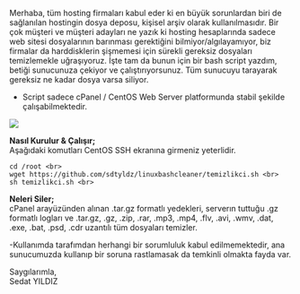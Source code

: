Merhaba, tüm hosting firmaları kabul eder ki en büyük sorunlardan biri de sağlanılan hostingin dosya deposu, kişisel arşiv olarak kullanılmasıdır.
Bir çok müşteri ve müşteri adayları ne yazık ki hosting hesaplarında sadece web sitesi dosyalarının barınması gerektiğini bilmiyor/algılayamıyor, biz firmalar da harddisklerin şişmemesi için sürekli gereksiz dosyaları temizlemekle uğraşıyoruz.
İşte tam da bunun için bir bash script yazdım, betiği sunucunuza çekiyor ve çalıştırıyorsunuz. Tüm sunucuyu tarayarak gereksiz ne kadar dosya varsa siliyor.

- Script sadece cPanel / CentOS Web Server platformunda stabil şekilde çalışabilmektedir. 

<img src="http://image.prntscr.com/image/ad3a7597d5574059936033c486484b45.png">

<b>Nasıl Kurulur & Çalışır;</b><br>
Aşağıdaki komutları CentOS SSH ekranına girmeniz yeterlidir.

```
cd /root <br>
wget https://github.com/sdtyldz/linuxbashcleaner/temizlikci.sh <br>
sh temizlikci.sh <br>
```

<b>Neleri Siler;</b><br>
cPanel arayüzünden alınan .tar.gz formatlı yedekleri, serverın tuttuğu .gz formatlı logları ve .tar.gz, .gz, .zip, .rar, .mp3, .mp4, .flv, .avi, .wmv, .dat, .exe, .bat, .psd, .cdr uzantılı tüm dosyaları temizler.

-Kullanımda tarafımdan herhangi bir sorumluluk kabul edilmemektedir, ana sunucumuzda kullanıp bir soruna rastlamasak da temkinli olmakta fayda var.

Saygılarımla,<br>
Sedat YILDIZ
